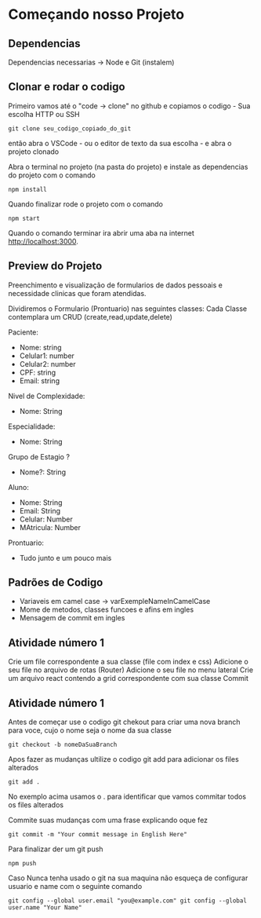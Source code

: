 # Começando nosso Projeto
## Dependencias
Dependencias necessarias -> Node e Git (instalem)

## Clonar e rodar o codigo
Primeiro vamos até o "code -> clone" no github e copiamos o codigo - Sua escolha HTTP ou SSH

```
git clone seu_codigo_copiado_do_git
```
então abra o VSCode - ou o editor de texto da sua escolha - e abra o projeto clonado

Abra o terminal no projeto (na pasta do projeto) e instale as dependencias do projeto 
com o comando
```
npm install
```
Quando finalizar rode o projeto com o comando
```
npm start
```

Quando o comando terminar ira abrir uma aba na internet 
[http://localhost:3000](http://localhost:3000).

## Preview do Projeto
Preenchimento e visualização de formularios de dados pessoais e necessidade
clinicas que foram atendidas.

Dividiremos o Formulario (Prontuario) nas seguintes classes:
Cada Classe contemplara um CRUD (create,read,update,delete)

Paciente:
- Nome: string
- Celular1: number
- Celular2: number
- CPF: string
- Email: string

Nivel de Complexidade:
- Nome: String

Especialidade:
- Nome: String

Grupo de Estagio ?
- Nome?: String

Aluno:
- Nome: String
- Email: String
- Celular: Number
- MAtricula: Number

Prontuario: 
- Tudo junto e um pouco mais 

## Padrões de Codigo

- Variaveis em camel case -> varExempleNameInCamelCase
- Mome de metodos, classes funcoes e afins em ingles
- Mensagem de commit em ingles

## Atividade número 1

Crie um file correspondente a sua classe (file com index e css)
Adicione o seu file no arquivo de rotas (Router)
Adicione o seu file no menu lateral
Crie um arquivo react contendo a grid correspondente com sua classe
Commit

## Atividade número 1

Antes de começar use o codigo git chekout para criar uma nova branch para voce,
cujo o nome seja o nome da sua classe
```
git checkout -b nomeDaSuaBranch
```
Apos fazer as mudanças ultilize o codigo git add para adicionar os files alterados
```
git add .
```
No exemplo acima usamos o . para identificar que vamos commitar todos os files alterados

Commite suas mudanças com uma frase explicando oque fez
```
git commit -m "Your commit message in English Here"
```
Para finalizar der um git push
```
npm push
```
Caso Nunca tenha usado o git na sua maquina não esqueça de configurar usuario e name 
com o seguinte comando
```
git config --global user.email "you@example.com" git config --global user.name "Your Name"
```

